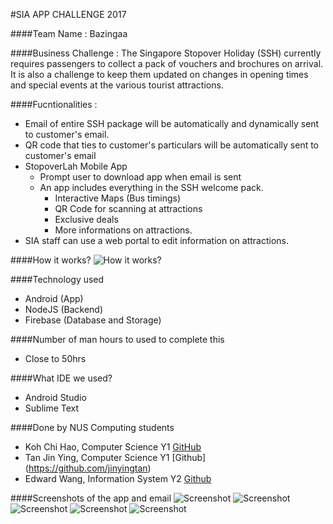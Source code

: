 #SIA APP CHALLENGE 2017 

####Team Name : 
Bazingaa

####Business Challenge :
The Singapore Stopover Holiday (SSH) currently requires passengers to collect a pack of vouchers and brochures on arrival. It is also a challenge to keep them updated on changes in opening times and special events at the various tourist attractions.

####Fucntionalities : 
- Email of entire SSH package will be automatically and dynamically sent to customer's email.
- QR code that ties to customer's particulars will be automatically sent to customer's email
- StopoverLah Mobile App
	- Prompt user to download app when email is sent 
	- An app includes everything in the SSH welcome pack. 
		- Interactive Maps (Bus timings) 
		- QR Code for scanning at attractions 
		- Exclusive deals
		- More informations on attractions. 
- SIA staff can use a web portal to edit information on attractions.

####How it works?
![How it works?](screenshot/how_it_works.png)

####Technology used
- Android (App)
- NodeJS (Backend)
- Firebase (Database and Storage)

####Number of man hours to used to complete this
- Close to 50hrs

####What IDE we used? 
- Android Studio 
- Sublime Text

####Done by NUS Computing students
- Koh Chi Hao, Computer Science Y1 [GitHub](https://github.com/kohchihao)
- Tan Jin Ying, Computer Science Y1 [Github] (https://github.com/jinyingtan)
- Edward Wang, Information System Y2 [Github](https://github.com/wardzxzxc)
 
####Screenshots of the app and email
![Screenshot](screenshot/bus.jpg)
![Screenshot](screenshot/attraction.jpg)
![Screenshot](screenshot/promotion.jpg)
![Screenshot](screenshot/qrcode.jpg)
![Screenshot](screenshot/email.jpg)